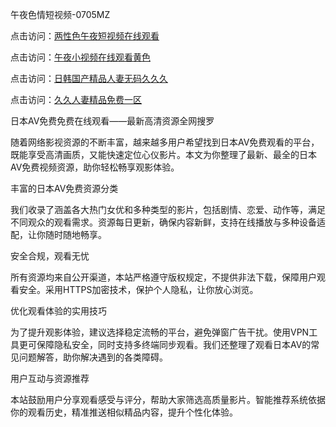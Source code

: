 
午夜色情短视频-0705MZ


点击访问：<a href="https://cfad.pages.dev/">两性色午夜短视频在线观看</a>

点击访问：<a href="https://gsd-agv.pages.dev/">午夜小视频在线观看黄色</a>

点击访问：<a href="https://rtj-3zo.pages.dev/">日韩国产精品人妻无码久久久</a>

点击访问：<a href="https://bered.pages.dev/">久久人妻精品免费一区</a>




日本AV免费免费在线观看——最新高清资源全网搜罗

随着网络影视资源的不断丰富，越来越多用户希望找到日本AV免费观看的平台，既能享受高清画质，又能快速定位心仪影片。本文为你整理了最新、最全的日本AV免费视频资源，助你轻松畅享观影体验。

丰富的日本AV免费资源分类

我们收录了涵盖各大热门女优和多种类型的影片，包括剧情、恋爱、动作等，满足不同观众的观看需求。资源每日更新，确保内容新鲜，支持在线播放与多种设备适配，让你随时随地畅享。

安全合规，观看无忧

所有资源均来自公开渠道，本站严格遵守版权规定，不提供非法下载，保障用户观看安全。采用HTTPS加密技术，保护个人隐私，让你放心浏览。

优化观看体验的实用技巧

为了提升观影体验，建议选择稳定流畅的平台，避免弹窗广告干扰。使用VPN工具更可保障隐私安全，同时支持多终端同步观看。我们还整理了观看日本AV的常见问题解答，助你解决遇到的各类障碍。

用户互动与资源推荐

本站鼓励用户分享观看感受与评分，帮助大家筛选高质量影片。智能推荐系统依据你的观看历史，精准推送相似精品内容，提升个性化体验。
























<span style="display:none;">[Canonical link]( https://github.com/thi20250705/thi16 ）</span>
